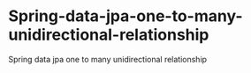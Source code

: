 # Spring-data-jpa-one-to-many-unidirectional-relationship
Spring data jpa one to many unidirectional relationship
